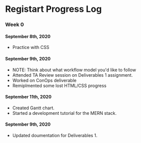 # Registart Progress Log

### Week 0
#### September 8th, 2020
 - Practice with CSS

#### September 9th, 2020
 - NOTE: Think about what workflow model you'd like to follow 
 - Attended TA Review session on Deliverables 1 assignment. 
 - Worked on ConOps deliverable
 - Remiplmented some lost HTML/CSS progress

#### September 11th, 2020
 - Created Gantt chart.
 - Started a development tutorial for the MERN stack.
 
#### September 9th, 2020
 - Updated doumentation for Deliverables 1.
